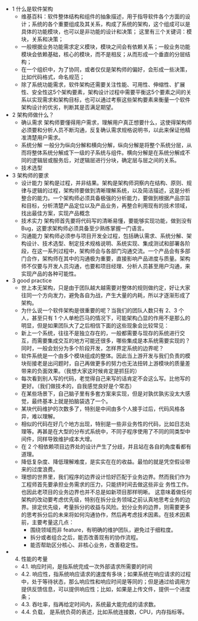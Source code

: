 * 1 什么是软件架构
  * 维基百科：软件整体结构和组件的抽象描述，用于指导软件各个方面的设计；系统的各个重要组成及其关系，构成了系统的架构，这个组成可以是具体的功能模块，也可以是非功能的设计和决策；
  这里有三个关键词：模块，关系和决策；
  * 一般根据业务功能需求定义模块，模块之间会有依赖关系；一般业务功能模块会依赖基础，核心的模块，而不是相反；从而形成一个垂直的分层结构；
  * 在一个组织中，为了协同，或者仅仅是架构师的偏好，会形成一些决策，比如代码格式，命名规范；
  * 除了系统功能需求，软件架构还需要关注性能、可用性、伸缩性、扩展性、安全性这5个架构要素，架构设计过程中需要平衡这5个要素之间的关系以实现需求和架构目标，也可以通过考察这些架构要素来衡量一个软件架构设计的优劣，判断其是否满足期望。
* 2 架构师做什么？
  * 确认需求
    架构师要懂得用户需求，理解用户真正想要什么，这使得架构师必须要和分析人员不断沟通，反复确认需求规格说明书，以此来保证他精准清楚用户需求。
  * 系统分解
    一般分为纵向分解和横向分解，纵向分解是将整个系统分层，从而将整体系统分解成下一级的子系统与组件。横向分解是在系统分解成不同的逻辑层或服务后，对逻辑层进行分块，确定层与层之间的关系。
  * 技术选型
* 3 架构师的要求
  * 设计能力
    架构是过程，并非结果。架构是架构师洞察内在结构、原则、规律与逻辑的过程，架构师要做到清晰理解系统，以及简洁描述，这是分析整合的能力。一个架构师必须具备极强的分析能力，要做到根据产品宗旨和目标，分析清楚产品定位以及产品业务，再整合利用现有的技术领域，找出最佳方案，实现产品概念
  * 技术实力
    架构师首先要将代码写的清晰易懂，要能够实现功能，做到没有Bug，这要求架构师必须具备至少熟练掌握一门语言。
  * 沟通能力
    架构师必须参与项目开发全过程，包括确认需求、系统分解、架构设计、技术选型、制定技术规格说明、系统实现、集成测试和部署各阶段，在这一系列过程中，架构师会与各部门沟通交流。一个产品会有多部门合作，架构师在其中的沟通极为重要，直接影响产品进度与质量。架构师不仅要与开发人员沟通，也要和项目经理、分析人员甚至用户沟通，来实现产品的各种可能性。
* 3 good practice
  *  世上本无架构，只是由于团队越大越需要对整体的规则做约定，好让大家往同一个方向发力，避免各自为战，产生大量的内耗，所以才逐渐形成了架构。
  *  为什么说一个软件架构是很重要的呢？当我们的团队人数只有 2、3 个人，甚至只有 1 个人单枪匹马的情况下，可能架构凸显的作用不是那么的明显，但是如果团队大了之后相信下面的这些现象会比较常见：
    *  新上一个系统，往往不是独立存在的，一般都需要与现存的系统进行交互，而需要集成交互的地方可能还很多，哪些集成是本系统需要实现的？同时，一般会划分为多个阶段开发，怎样界定系统的边界呢？
    *  软件系统是一个由多个模块组成的整体。因此当上游开发与我们负责的模块衔接老是出问题时，自己再做更多的努力也无法扭转上游模块的质量差带来的负面效果。（我想大家这时候肯定是抓狂的）
    *  每次看到别人写的代码，老觉得自己来写的话肯定不会这么写。比他写的更好。（我们做技术的，自我感觉良好是个常态）
    *  在某些场景下，自己脑子里有多套方案来实现，但是对孰优孰劣没太大感觉，最终基本上就是拍脑袋选了一个。
    *  某块代码维护的次数多了，特别是中间由多个人接手过后，代码风格各异，难以理解。
    *  相似的代码在好几个地方出现，特别是一些非业务性的代码，比如日志处理等。再甚是在大型的分布式系统中，不同子程序使用了不同的同类型中间件，同样导致维护成本大增。
    *  在 2 个相依赖项目边界处的设计产生了分歧，并且站在各自的角度看都有道理。
    *  降低复杂度、降低理解难度，是实实在在的收益。最怕的就是凭空假设带来的过度浪费。
  * 理想的世界里，我们程序的边界设计恰好匹配于业务边界。然而我们作为工程师首先要承担业务需求的压力，只能挤时间去做这些非业   务性工作。也因此老项目的业务边界也并不总是如新项目那样明晰。
    这意味着做任何架构的改动要考虑优先级，特别在拆分业务领域之前认真地思考业务的边界。排定优先级，考量拆分的收益与风险。划分业务的边界，则需要更多的思考拆分后的未来将如何沟通协作，然后再考虑技术因素。在技术因素前，主要考量这几点：
    * 围绕领域而非 feature，有明确的维护团队，避免过于细粒度。
    * 拆分或者组合之后，能否改善现有的协作流程。
    * 能否帮助区分核心、非核心业务，改善稳定性。
* 4. 性能的考量
  * 4.1. 响应时间，是指系统完成一次外部请求所需要的时间
  * 4.2. 响应性，指系统响应请求的速度有多块；如果系统在响应请求的过程中，处于等待状态，那么响应性和响应时间是等同的；但是通过给调用方提供反馈信息，可以提供响应性；比如，如果是上传文件，提供一个进度条；
  * 4.3. 吞吐率，指再给定时间内，系统最大能完成的请求数。
  * 4.4. 负载， 是系统负荷的表述，比如系统连接数，CPU，内存指标等。